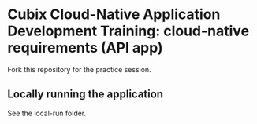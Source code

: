 # Cubix Cloud-Native Application Development Training: cloud-native requirements (API app)
Fork this repository for the practice session.


## Locally running the application
See the local-run folder.
